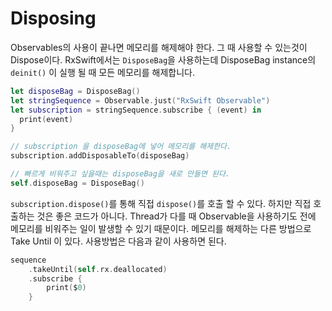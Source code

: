 # Disposing
Observables의 사용이 끝나면 메모리를 해제해야 한다. 그 때 사용할 수 있는것이 Dispose이다. RxSwift에서는 `DisposeBag`을 사용하는데 DisposeBag instance의 `deinit()` 이 실행 될 때 모든 메모리를 해제합니다.
```Swift
let disposeBag = DisposeBag()
let stringSequence = Observable.just("RxSwift Observable")
let subscription = stringSequence.subscribe { (event) in
  print(event)
}

// subscription 을 disposeBag에 넣어 메모리를 해제한다.
subscription.addDisposableTo(disposeBag)

// 빠르게 비워주고 싶을때는 disposeBag을 새로 만들면 된다.
self.disposeBag = DisposeBag()
```

`subscription.dispose()`를 통해 직접 `dispose()`를 호출 할 수 있다. 
하지만 직접 호출하는 것은 좋은 코드가 아니다. Thread가 다를 때 Observable을 사용하기도 전에 메모리를 비워주는 일이 발생할 수 있기 때문이다. 메모리를 해제하는 다른 방법으로 Take Until 이 있다. 사용방법은 다음과 같이 사용하면 된다.

```Swift
sequence
    .takeUntil(self.rx.deallocated)
    .subscribe {
        print($0)
    }
```